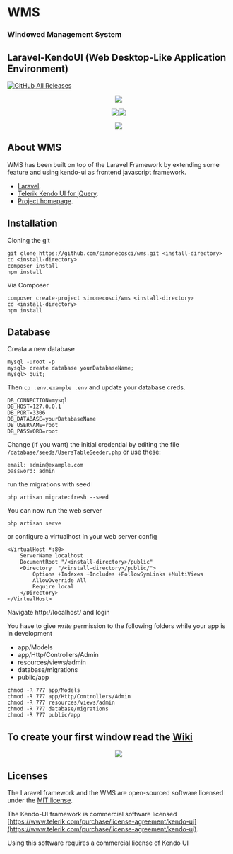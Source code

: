 # WMS 
### Windowed Management System
## Laravel-KendoUI (Web Desktop-Like Application Environment)

[![GitHub All Releases](https://img.shields.io/github/downloads/simonecosci/wms/total.svg)](https://packagist.org/packages/simonecosci/wms)

<p align="center"><img src="http://www.simonecosci.com/storage/app/media/logo_wms.svg"></p>
<p align="center"><img src="https://laravel.com/assets/img/components/logo-laravel.svg"><img src="https://telerikhelper.files.wordpress.com/2015/03/kendoui.png?w=440"></p>
<p align="center"><img src="http://www.simonecosci.com/storage/app/media/SS-1.JPG"></p>

## About WMS

WMS has been built on top of the Laravel Framework by extending some feature and using kendo-ui as frontend javascript framework.

- [Laravel](https://laravel.com/docs/5.6).
- [Telerik Kendo UI for jQuery](https://www.progress.com/kendo-ui).
- [Project homepage](http://www.simonecosci.com/wms).

## Installation
Cloning the git
```
git clone https://github.com/simonecosci/wms.git <install-directory>
cd <install-directory>
composer install
npm install
```

Via Composer
```
composer create-project simonecosci/wms <install-directory>
cd <install-directory>
npm install
```
## Database
Creata a new database
```
mysql -uroot -p
mysql> create database yourDatabaseName;
mysql> quit;
```

Then `cp .env.example .env` and update your database creds.
```
DB_CONNECTION=mysql
DB_HOST=127.0.0.1
DB_PORT=3306
DB_DATABASE=yourDatabaseName
DB_USERNAME=root
DB_PASSWORD=root
```

Change (if you want) the initial credential by editing the file `/database/seeds/UsersTableSeeder.php` or use these:

```
email: admin@example.com
password: admin
```

run the migrations with seed
```
php artisan migrate:fresh --seed
```
You can now run the web server

```
php artisan serve
```

or configure a virtualhost in your web server config

```
<VirtualHost *:80>
	ServerName localhost
	DocumentRoot "/<install-directory>/public"
	<Directory  "/<install-directory>/public/">
		Options +Indexes +Includes +FollowSymLinks +MultiViews
		AllowOverride All
		Require local
	</Directory>
</VirtualHost>
```

Navigate http://localhost/ and login

You have to give *write* permission to the following folders while your app is in development 
- app/Models
- app/Http/Controllers/Admin
- resources/views/admin
- database/migrations
- public/app
```
chmod -R 777 app/Models
chmod -R 777 app/Http/Controllers/Admin
chmod -R 777 resources/views/admin
chmod -R 777 database/migrations
chmod -R 777 public/app
```


## To create your first window read the [Wiki](https://github.com/simonecosci/wms/wiki)

<p align="center"><img src="http://www.simonecosci.com/storage/app/media/SS-2.JPG"></p>

## Licenses

The Laravel framework and the WMS are open-sourced software licensed under the [MIT license](https://opensource.org/licenses/MIT).

The Kendo-UI framework is commercial software licensed [https://www.telerik.com/purchase/license-agreement/kendo-ui](https://www.telerik.com/purchase/license-agreement/kendo-ui).

Using this software requires a commercial license of Kendo UI
